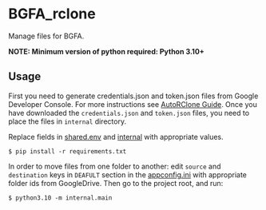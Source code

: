 # BGFA_rclone
Manage files for BGFA.

**NOTE: Minimum version of python required: Python 3.10+**

## Usage
First you need to generate credentials.json and token.json files from Google Developer Console. For more instructions see [AutoRClone Guide](AutoRClone/README.md). Once you have downloaded the `credentials.json` and `token.json` files, you need to place the files in `internal` directory.

Replace fields in [shared.env](shared.env) and [internal](./internal) with appropriate values.

```shell
$ pip install -r requirements.txt
```

In order to move files from one folder to another:
edit `source` and `destination` keys in `DEAFULT` section in the [appconfig.ini](internal/appconfig.ini) with appropriate folder ids from GoogleDrive. Then go to the project root, and run:
```shell
$ python3.10 -m internal.main
```

